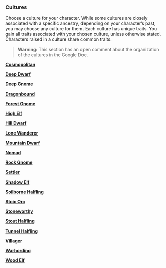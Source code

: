 ### Cultures

Choose a culture for your character.
While some cultures are closely associated with a specific ancestry, depending on your character’s past, you may choose any culture for them.
Each culture has unique traits.
You gain all traits associated with your chosen culture, unless otherwise stated.
Characters raised in a culture share common traits.

> **Warning:**
> This section has an open comment about the organization of the cultures in the Google Doc.

<!-- spell-checker:words Arkylie Kilyle -->
<!-- Comment by Arkylie (Kilyle) in the Google Doc:
Really have not appreciated charts where you skim through 500 non-applicable things while trying to find the two or three that actually apply.

I grant the "you can choose any one you wish" bit, but even then, you probably have some sort of background hint, such as "I was raised by elves", that narrows it down.

So please sort by race/ancestry first of all, and with the more common ancestries before the more exotic ancestries, and those not related to a race up top.

Comparing Settler, Villager, Cosmopolitan, Nomad, Lone Wanderer etc. in close proximity gives a better view of the reasons you might choose one or the other -- and again, a chart comparing just a small group of related possibilities (in some core mechanical way) is much better than having to slog through a bunch of text (though text can be useful after you've narrowed down your selections).

Seeing all the Elf cultures next to each other, all the Dwarf cultures next to each other, etc., is definitely more useful than scrolling back and forth and (in my case) forgetting 90% of what I just read in the meantime.

P.S. Explain how Cultures and Backgrounds interact with each other, and compare-and-contrast with examples.  E.g. here's a Day Laborer from a rural culture vs. from an urban culture.  Here's a Scholar from a small village vs. an academic enclave.
-->

[**Cosmopolitan**](./Cultures/Cosmopolitan.md)

[**Deep Dwarf**](./Cultures/Deep_Dwarf.md)

[**Deep Gnome**](./Cultures/Deep_Gnome.md)

[**Dragonbound**](./Cultures/Dragonbound.md)

[**Forest Gnome**](./Cultures/Forest_Gnome.md)

[**High Elf**](./Cultures/High_Elf.md)

[**Hill Dwarf**](./Cultures/Hill_Dwarf.md)

[**Lone Wanderer**](./Cultures/Lone_Wanderer.md)

[**Mountain Dwarf**](./Cultures/Mountain_Dwarf.md)

[**Nomad**](./Cultures/Nomad.md)

[**Rock Gnome**](./Cultures/Rock_Gnome.md)

[**Settler**](./Cultures/Settler.md)

[**Shadow Elf**](./Cultures/Shadow_Elf.md)

[**Soilborne Halfling**](./Cultures/Soilborne_Halfling.md)

[**Stoic Orc**](./Cultures/Stoic_Orc.md)

[**Stoneworthy**](./Cultures/Stoneworthy.md)

[**Stout Halfling**](./Cultures/Stout_Halfling.md)

[**Tunnel Halfling**](./Cultures/Tunnel_Halfling.md)

[**Villager**](./Cultures/Villager.md)

[**Warhording**](./Cultures/Warhording.md)

[**Wood Elf**](./Cultures/Wood_Elf.md)
